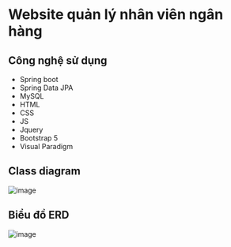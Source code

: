 # Website quản lý nhân viên ngân hàng

## Công nghệ sử dụng
- Spring boot
- Spring Data JPA
- MySQL
- HTML
- CSS
- JS
- Jquery
- Bootstrap 5
- Visual Paradigm

## Class diagram
![image](https://user-images.githubusercontent.com/79781308/175531515-6ecfa819-4576-4aad-bae1-2cabebab7645.png)

## Biểu đồ ERD
![image](https://user-images.githubusercontent.com/79781308/175531582-6176e9a9-c0ca-42b0-a6a8-0c263b3edf60.png)
